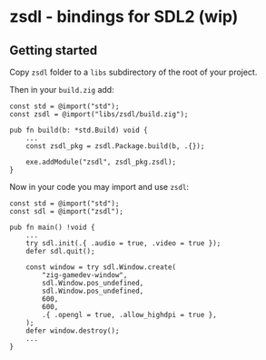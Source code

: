 # zsdl - bindings for SDL2 (wip)

## Getting started

Copy `zsdl` folder to a `libs` subdirectory of the root of your project.

Then in your `build.zig` add:

```zig
const std = @import("std");
const zsdl = @import("libs/zsdl/build.zig");

pub fn build(b: *std.Build) void {
    ...
    const zsdl_pkg = zsdl.Package.build(b, .{});

    exe.addModule("zsdl", zsdl_pkg.zsdl);
}
```

Now in your code you may import and use `zsdl`:

```zig
const std = @import("std");
const sdl = @import("zsdl");

pub fn main() !void {
    ...
    try sdl.init(.{ .audio = true, .video = true });
    defer sdl.quit();

    const window = try sdl.Window.create(
        "zig-gamedev-window",
        sdl.Window.pos_undefined,
        sdl.Window.pos_undefined,
        600,
        600,
        .{ .opengl = true, .allow_highdpi = true },
    );
    defer window.destroy();
    ...
}
```

